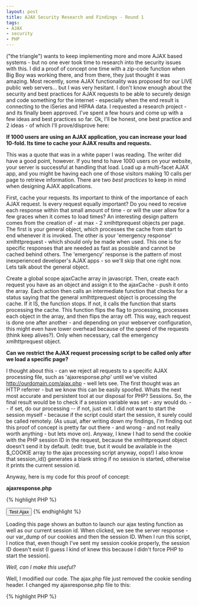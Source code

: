 ```yaml
---
layout: post
title: AJAX Security Research and Findings - Round 1
tags:
- AJAX
- security
- PHP
---
```


("the triangle") wants to keep implementing more and more AJAX based systems - but no one ever took time to research into the security issues with this.  I did a proof of concept one time with a zip-code function when Big Boy was working there, and from there, they just thought it was amazing.  Most recently, some AJAX functionality was proposed for our LIVE public web servers... but I was very hesitant.  I don't know enough about the security and best practices for AJAX requests to be able to securely design and code something for the internet - especially when the end result is connecting to the iSeries and HIPAA data.  I requested a research project - and its finally been approved.  I've spent a few hours and come up with a few ideas and best practices so far.  Ok, I'll be honest, one best practice and 2 ideas - of which I'll prove/disprove here:

**If 1000 users are using an AJAX application, you can increase your load 10-fold.  Its time to cache your AJAX results and requests.**

This was a quote that was in a white paper I was reading.  The writer did have a good point, however.  If you tend to have 1000 users on your website, your server is successful at handling that load.  Load up  a multi-facet AJAX app, and you might be having each one of those visitors making 10 calls per page to retrieve information.  There are two _best practices_ to keep in mind when designing AJAX applications.

First, cache your requests.  Its important to think of the importance of each AJAX request.  Is every request equally important?  Do you need to receive each response within that small amount of time - or will the user allow for a few graces when it comes to load times?  An interesting design pattern comes from the creation of - at max - 2 xmlhttprequest objects per page.  The first is your general object, which processes the cache from start to end whenever it is invoked.  The other is your 'emergency response' xmlhttprequest - which should only be made when used.  This one is for specific responses that are needed as fast as possible and cannot be cached behind others.  The 'emergency' response is the pattern of most inexperienced developer's AJAX apps - so we'll skip that one right now.  Lets talk about the general object.

Create a global scope ajaxCache array in javascript.  Then, create each request you have as an object and assign it to the ajaxCache - push it onto the array.  Each action then calls an intermediate function that checks for a status saying that the general xmlhttprequest object is processing the cache.  If it IS, the function stops.  If not, it calls the function that starts processing the cache.  This function flips the flag to processing, processes each object in the array, and then flips the array off.  This way, each request is done one after another - and depending on your webserver configuration, this might even have lower overhead because of the speed of the requests (think keep alives?).  Only when necessary, call the emergency xmlhttprequest object.

**Can we restrict the AJAX request processing script to be called only after we load a specific page?**

I thought about this - can we reject all requests to a specific AJAX processing file, such as 'ajaxresponse.php' until we've visited http://ourdomain.com/ajax.php - well lets see.  The first thought was an HTTP referrer - but we know this can be easily spoofed.  Whats the next most accurate and persistent tool at our disposal for PHP?  Sessions.  So, the final result would be to check if a session variable was set - any would do.  -- if set, do our processing -- if not, just exit.  I did not want to start the session myself - because if the script could start the session, it surely could be called remotely.  (As usual, after writing down my findings, I'm finding out this proof of concept is pretty far out there - and wrong - and not really worth anything - but lets move on).  Anyway, I knew I had to send the cookie with the PHP session ID in the request, because the xmlhttprequest object doesn't send it by default.  (edit: true, but it would be available in the $_COOKIE array to the ajax processing script anyway, oops!)  I also know that session_id() generates a blank string if no session is started, otherwise it prints the current session id.

Anyway, here is my code for this proof of concept:

**ajaxresponse.php**

{% highlight PHP %}
<?php
var_dump($_COOKIE);
echo session_id();
{% endhighlight %}

**ajax.php:**

{% highlight PHP %}
<?php
/**
 * start the session right away
 */
session_start();

/**
 * print out the rest of the page
 */
?>
<script type="text/javascript">
    function testAjax()
    {
        xmlHttp=new XMLHttpRequest();
        xmlHttp.onreadystatechange=function() {
            if(xmlHttp.readyState==4) {
                alert(xmlHttp.responseText);
            }
        }
        xmlHttp.open("GET","ajaxresponse.php",true);
        xmlHttp.setRequestHeader("Cookie", "PHPSESSID=<?php print session_id(); ?>");
        xmlHttp.send(null);
    }
</script>
<button onclick="testAjax()">Test Ajax</button>
{% endhighlight %}

Loading this page shows an button to launch our ajax testing function as well as our current session id.  When clicked, we see the server response - our var_dump of our cookies and then the session ID.  When I run this script, I notice that, even though I've sent my session cookie properly, the session ID doesn't exist (I guess I kind of knew this because I didn't force PHP to start the session).

_Well, can I make this useful?_

Well, I modified our code.  The ajax.php file just removed the cookie sending header.  I changed my ajaxresponse.php file to this:

{% highlight PHP %}
<?php
session_start();
if (isset($_SESSION['ajax'])) print 'ajax';
{% endhighlight %}

If our session value of 'ajax' is set, we'll print 'ajax' (or process our request).  Otherwise, we'll do nothing.  Running it the first time, I get a blank alert.  Yay!

I then modified ajax.php to begin like this...

{% highlight PHP %}
<?php
/**
 * start the session right away
 */
session_start();

$_SESSION['ajax'] = true;

/**
 * print out the rest of the page
 */
{% endhighlight %}

I reloaded the ajax.php page, clicked the button and yep - it sure alerted ('ajax').

This is important because I now know that I can control an ajax request's behavior based on what I know is in the session.  While this doesn't restrict remote access to this script (the attacker could load a session correctly once on your site, then take the session cookie and run an automated attack against it), it does add another level of difficulty to it.  To additionally further strengthen your defense, you could implement a counter in the session.  Once the counter - incremented every ajax request - reached a level that was normally out of the norm for normal site application, you could stop processing requests for this script for the rest of the session.  This would force the user to visit the site again fresh - without session cookie - to obtain a new session instance.  Once again, not fully mitigating the risk, but making it more difficult for the casual attacker to succeed.  (_Bonus - this means that the session data is available to ajax requests, reducing the amount of private information you'd need to transfer to a script to retrieve customized data!_)

**How about - lets secure our AJAX like we secure our forms!**

To protect against CSRF, I've been implementing a token system.  You store a set of tokens in the session, and then put them into a set of hidden form fields in the form.  When the form is submitted, the first thing to check is to make sure the hidden form fields' tokens match the ones in the session.  Well, why can't we do this with AJAX?

The first thing I started thinking about - because I jumped ahead of myself - is on every new request, how am I going to get a new token?  I knew the AJAX script would have to send it back - but if the script sends it BACK, how is it secure?  Then, I started thinking about the initial token: I KNOW I can make that secure.  I can create it in the session and pass it with the request - why would I need to ever generate a new token?  If the first one works, I know I'm on the page.

Well, this is like the last topic.  I could visit the site, generate a session, grab the hidden form values, and then leave and send my hidden form field each time with my session cookie.  This only secures the fact that they've visited the site once.  So, what if I did regenerate the token each time?  It would be easy to capture on response, it would just make the attacker's job harder: instead, they'd have to visit the site to get the session once, then send the cookie and hidden values, grab the response values, and send them for the next response.   Harder, but still not impossible.

**Is there any solution?**

So far, we haven't solved any of the security issues yet - we've just talked about how to reduce the chances that your scripts will be taken advantage of accidentally or maliciously.  I'm doing more research coming up tomorrow and the next day, and we'll see what we come up with.

(_Random thoughts:  AJAX security sometimes is a convoluted - what is the real security? Is it restricting the access to the scripts outside of your app, is it restricting the amount of times they've been called, or is it the data they send and receive?   So far, I've been talking about the first two - lets not forget about the third thing, however.  Stay tuned!_)
